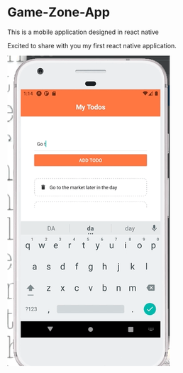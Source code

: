 # Game-Zone-App
This is a mobile application designed in react native

Excited to share with you my first react native application.

![](todoapp.gif)

